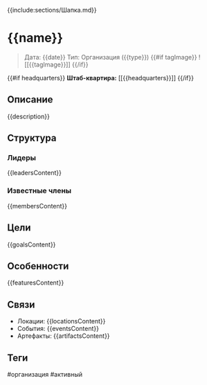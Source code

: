 {{include:sections/Шапка.md}}

# {{name}}

> Дата: {{date}}
> Тип: Организация ({{type}})
{{#if tagImage}}
![[{{tagImage}}]]
{{/if}}

{{#if headquarters}}
**Штаб-квартира:** [[{{headquarters}}]]
{{/if}}

## Описание
{{description}}

## Структура
### Лидеры
{{leadersContent}}

### Известные члены
{{membersContent}}

## Цели
{{goalsContent}}

## Особенности
{{featuresContent}}

## Связи
- Локации: {{locationsContent}}
- События: {{eventsContent}}
- Артефакты: {{artifactsContent}}

## Теги
#организация #активный
